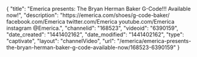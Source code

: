 {
    "title": "Emerica presents: The Bryan Herman Baker G-Code!!! Available now!",
    "description": "https:\/\/emerica.com\/shoes\/g-code-baker\/ facebook.com\/Emerica twitter.com\/Emerica youtube.com\/Emerica instagram @Emerica.",
    "channelid": "168523",
    "videoid": "6390159",
    "date_created": "1441402162",
    "date_modified": "1441402162",
    "type": "captivate",
    "layout": "channelVideo",
    "url": "\/emerica\/emerica-presents-the-bryan-herman-baker-g-code-available-now\/168523-6390159"
}